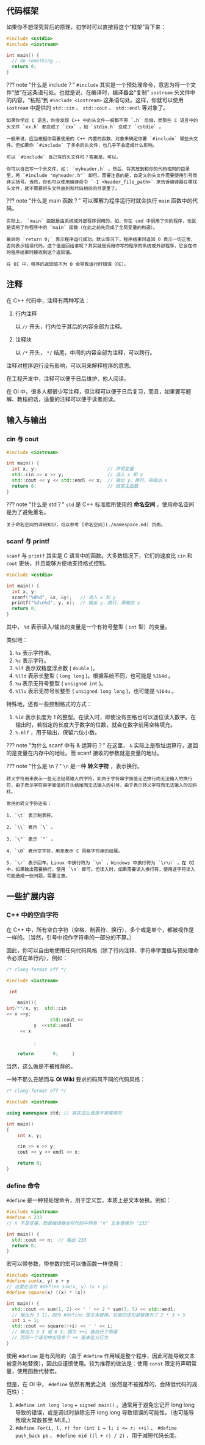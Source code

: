 ## 代码框架

如果你不想深究背后的原理，初学时可以直接将这个“框架”背下来：

```cpp
#include <cstdio>
#include <iostream>

int main() {
  // do something...
  return 0;
}
```

??? note "什么是 include？"
     `#include` 其实是一个预处理命令，意思为将一个文件“放”在这条语句处。也就是说，在编译时，编译器会“复制” `iostream` 头文件中的内容，“粘贴”到 `#include <iostream>` 这条语句处。这样，你就可以使用 `iostream` 中提供的 `std::cin` 、 `std::cout` 、 `std::endl` 等对象了。

    如果你学过 C 语言，你会发现 C++ 中的头文件一般都不带 `.h` 后缀，而那些 C 语言中的头文件 `xx.h` 都变成了 `cxx` ，如 `stdio.h` 变成了 `cstdio` 。

    一般来说，应当根据你需要使用的 C++ 内置的函数、对象来确定你要 `#include` 哪些头文件。但如果你 `#include` 了多余的头文件，也几乎不会造成什么影响。

    可以 `#include` 自己写的头文件吗？答案是，可以。

    你可以自己写一个头文件，如： `myheader.h` 。然后，将其放到和你的代码相同的目录里，再 `#include "myheader.h"` 即可。需要注意的是，自定义的头文件需要使用引号而非尖括号。当然，你也可以使用编译命令 `-I <header_file_path>` 来告诉编译器在哪找头文件，就不需要将头文件放到和代码相同的目录里了。

??? note "什么是 main 函数？"
    可以理解为程序运行时就会执行 `main` 函数中的代码。

    实际上， `main` 函数是由系统或外部程序调用的。如，你在 cmd 中调用了你的程序，也就是调用了你程序中的 `main` 函数（在此之前先完成了全局变量的构造）。

    最后的 `return 0;` 表示程序运行成功。默认情况下，程序结束时返回 0 表示一切正常，否则表示错误代码。这个值返回给谁呢？其实就是调用你写的程序的系统或外部程序，它会在你的程序结束时接收到这个返回值。

    在 OI 中，程序的返回值不为 0 会导致运行时错误（RE）。

## 注释

在 C++ 代码中，注释有两种写法：

1.  行内注释

    以 `//` 开头，行内位于其后的内容全部为注释。

2.  注释块

    以 `/*` 开头， `*/` 结尾，中间的内容全部为注释，可以跨行。

注释对程序运行没有影响，可以用来解释程序的意思。

在工程开发中，注释可以便于日后维护、他人阅读。

在 OI 中，很多人都很少写注释，但注释可以便于日后复习，而且，如果要写题解、教程的话，适量的注释可以便于读者阅读。

## 输入与输出

### cin 与 cout

```cpp
#include <iostream>

int main() {
  int x, y;                          // 声明变量
  std::cin >> x >> y;                // 读入 x 和 y
  std::cout << y << std::endl << x;  // 输出 y，换行，再输出 x
  return 0;                          // 结束主函数
}
```

??? note "什么是 std？"
    `std` 是 C++ 标准库所使用的 **命名空间** 。使用命名空间是为了避免重名。
    
    关于命名空间的详细知识，可以参考 [命名空间](./namespace.md) 页面。

### scanf 与 printf

 `scanf` 与 `printf` 其实是 C 语言中的函数。大多数情况下，它们的速度比 `cin` 和 `cout` 更快，并且能够方便地支持格式控制。

```cpp
#include <cstdio>

int main() {
  int x, y;
  scanf("%d%d", &x, &y);   // 读入 x 和 y
  printf("%d\n%d", y, x);  // 输出 y，换行，再输出 x
  return 0;
}
```

其中， `%d` 表示读入/输出的变量是一个有符号整型 ( `int` 型）的变量。

类似地：

1.   `%s` 表示字符串。
2.   `%c` 表示字符。
3.   `%lf` 表示双精度浮点数 ( `double` )。
4.   `%lld` 表示长整型 ( `long long` )。根据系统不同，也可能是 `%I64d` 。
5.   `%u` 表示无符号整型  ( `unsigned int` )。
6.   `%llu` 表示无符号长整型 ( `unsigned long long` )，也可能是 `%I64u` 。

特殊地，还有一些控制格式的方式：

1.   `%1d` 表示长度为 1 的整型。在读入时，即使没有空格也可以逐位读入数字。在输出时，若指定的长度大于数字的位数，就会在数字前用空格填充。
2.   `%.6lf` ，用于输出，保留六位小数。

??? note "为什么 scanf 中有 & 运算符？"
    在这里， `&` 实际上是取址运算符，返回的是变量在内存中的地址。而 scanf 接收的参数就是变量的地址。

??? note "什么是 \n？"
     `\n` 是一种 **转义字符** ，表示换行。

    转义字符用来表示一些无法轻易输入的字符，如由于字符串字面值无法换行而无法输入的换行符，由于表示字符串字面值的开头结尾而无法输入的引号，由于表示转义字符而无法输入的反斜杠。

    常用的转义字符还有：

    1. `\t` 表示制表符。

    2. `\\` 表示 `\` 。

    3. `\"` 表示 `"` 。

    4. `\0` 表示空字符，用来表示 C 风格字符串的结尾。

    5. `\r` 表示回车。Linux 中换行符为 `\n` ，Windows 中换行符为 `\r\n` 。在 OI 中，如果输出需要换行，使用 `\n` 即可。但读入时，如果需要读入换行符，使用逐字符读入可能造成一些问题，需要注意。

## 一些扩展内容

### C++ 中的空白字符

在 C++ 中，所有空白字符（空格、制表符、换行），多个或是单个，都被视作是一样的。（当然，引号中视作字符串的一部分的不算。）

因此，你可以自由地使用任何代码风格（除了行内注释、字符串字面值与预处理命令必须在单行内），例如：

```cpp
/* clang-format off */

#include <iostream>

 int 

    main(){
int/**/x, y;  std::cin
>> x >>y;
                std::cout <<
          y  <<std::endl   
     << x
          
          ;
    
    return       0;     }
```

当然，这么做是不被推荐的。

一种不那么丑陋而与 **OI Wiki** 要求的码风不同的代码风格：

```cpp
/* clang-format off */

#include <iostream>

using namespace std; // 其实这么做是不被推荐的

int main()
{
    int x, y;

    cin >> x >> y;
    cout << y << endl << x;

    return 0;
}
```

### define 命令

 `#define` 是一种预处理命令，用于定义宏，本质上是文本替换。例如：

```cpp
#include <iostream>
#define n 233
// n 不是变量，而是编译器会将代码中所有 "n" 文本替换为 "233"

int main() {
  std::cout << n;  // 输出 233
  return 0;
}
```

宏可以带参数，带参数的宏可以像函数一样使用：

```cpp
#include <iostream>
#define sum(x, y) x + y
// 这里应当为 #define sum(x, y) (x + y)
#define square(x) ((x) * (x))

int main() {
  std::cout << sum(1, 2) << ' ' << 2 * sum(3, 5) << std::endl;
  // 输出为 3 11，因为 #define 是文本替换，后面的语句被替换为了 2 * 3 + 5
  int i = 1;
  std::cout << square(++i) << ' ' << i;
  // 输出为 9 3 或 6 3，因为 ++i 被执行了两遍
  // 而同一个语句中出现多个 ++ 是未定义行为
}
```

使用 `#define` 是有风险的（由于 `#define` 作用域是整个程序，因此可能导致文本被意外地替换），因此应谨慎使用。较为推荐的做法是：使用 `const` 限定符声明常量，使用函数代替宏。

但是，在 OI 中， `#define` 依然有用武之处（依然是不被推荐的，会降低代码的规范性）：

1.   `#define int long long` + `signed main()` 。通常用于避免忘记开 long long 导致的错误，或是调试时排除忘开 long long 导致错误的可能性。（也可能导致增大常数甚至 MLE。）
2.   `#define For(i, l, r) for (int i = l; i <= r; ++i)` 、 `#define push_back pb` 、 `#define mid ((l + r) / 2)` ，用于减短代码长度。

